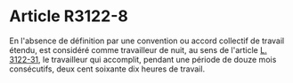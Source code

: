# Article R3122-8

  
En l'absence de définition par une convention ou accord collectif de travail étendu, est considéré comme travailleur de nuit, au sens de l'article [L. 3122-31][1], le travailleur qui accomplit, pendant une période de douze mois consécutifs, deux cent soixante dix heures de travail.

 [1]: /affichCodeArticle.do?cidTexte=LEGITEXT000006072050&idArticle=LEGIARTI000006902524&dateTexte=&categorieLien=cid